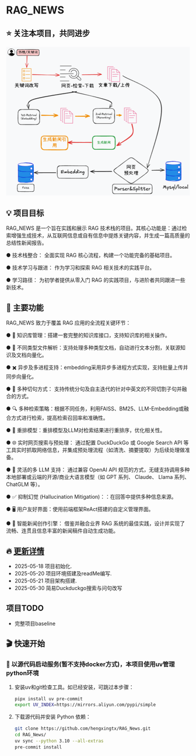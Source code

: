 # RAG_NEWS

## ⭐️  关注本项目，共同进步

<div align="center">
  <img src="docs/rag_news.png" alt="RAG News 架构图" width="600">
</div>

## 💡 项目目标

RAG_NEWS 是一个旨在实践和展示 RAG 技术栈的项目。其核心功能是：通过检索增强生成技术，从互联网信息或自有信息中提炼关键内容，并生成一篇高质量的总结性新闻报告。

● 技术栈整合： 全面实现 RAG 核心流程，构建一个功能完备的基础项目。

● 技术学习与跟进： 作为学习和探索 RAG 相关技术的实践平台。

● 学习路径： 为初学者提供从零入门 RAG 的实践项目，与进阶者共同跟进一些新技术。

## 🌟 主要功能

RAG_NEWS 致力于覆盖 RAG 应用的全流程关键环节：

● 📁 知识库管理：搭建一套完整的知识库接口，支持知识库的相关操作。

● 📁 不同类型文件解析：支持处理多种类型文档，自动进行文本分割，关联源知识及文档向量化。

● ✖️ 异步及多进程支持：embedding采用异步多进程方式实现，支持批量上传并同步向量化。

● 🧠 多种切句方式： 支持传统分句及自主迭代的针对中英文的不同切割子句并融合的方式。

● 🔍 多种检索策略：根据不同任务，利用FAISS、BM25、LLM-Embedding或融合方式进行检索，提高检索召回率和准确性。

● 🔄 重排模型：重排模型及LLM对检索结果进行重排序，优化相关性。

● 🌐 实时网页搜索与预处理： 通过配置 DuckDuckGo 或 Google Search API 等工具实时抓取网络信息，并集成预处理流程（如清洗、摘要提取）为后续处理做准备。

● 🤖 灵活的多 LLM 支持： 通过兼容 OpenAI API 规范的方式，无缝支持调用多种本地部署或云端的开源/商业大语言模型（如 GPT 系列、 Claude、 Llama 系列、 ChatGLM 等）。

● ✅ 抑制幻觉 (Hallucination Mitigation)：：在回答中提供多种信息来源。

● 🖥️ 用户友好界面：使用前端框架ReAct搭建的自定义管理界面。

● 📝 智能新闻创作引擎： 借鉴并融合业界 RAG 系统的最佳实践，设计并实现了流畅、连贯且信息丰富的新闻稿件自动生成功能。

## 🔥 <a href="./Update.md">更新详情</a>

- 2025-05-18 项目初始化.
- 2025-05-20 项目环境搭建及readMe编写.
- 2025-05-21 项目架构搭建.
- 2025-05-30 简易Duckduckgo搜索与问句改写


## 项目TODO

- 完整项目baseline


## 🎬 快速开始

### 🔨 以源代码启动服务(暂不支持docker方式)，本项目使用uv管理python环境

1. 安装uv和git检查工具。如已经安装，可跳过本步骤：

   ```bash
   pipx install uv pre-commit
   export UV_INDEX=https://mirrors.aliyun.com/pypi/simple
   ```

2. 下载源代码并安装 Python 依赖：

   ```bash
   git clone https://github.com/hengxingtx/RAG_News.git
   cd RAG_News/
   uv sync --python 3.10 --all-extras
   pre-commit install
   ```

<!-- 3. 启动/停止/重启服务：

   ```bash
   source .venv/bin/activate
   export PYTHONPATH=$(pwd)
   bash bin/control.sh start/stop/restart
   ``` -->
